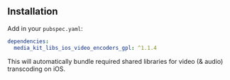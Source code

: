 ## Installation

Add in your `pubspec.yaml`:

```yaml
dependencies:
  media_kit_libs_ios_video_encoders_gpl: ^1.1.4
```

This will automatically bundle required shared libraries for video (& audio) transcoding on iOS.
